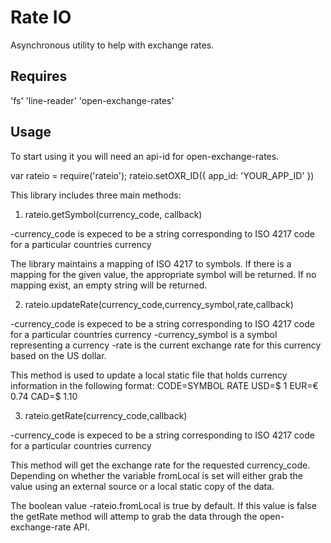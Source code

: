 Rate IO
===========

Asynchronous utility to help with exchange rates.

Requires 
--------
'fs'
'line-reader'
'open-exchange-rates'

Usage
-----

To start using it you will need an api-id for open-exchange-rates.  

  var rateio = require('rateio');
  rateio.setOXR_ID({ app_id: 'YOUR_APP_ID' })

This library includes three main methods:

1. rateio.getSymbol(currency_code, callback)

  -currency_code is expeced to be a string corresponding to ISO 4217 code for a particular countries currency

  The library maintains a mapping of ISO 4217 to symbols.  If there is a mapping for the given value, the appropriate symbol will be returned.  If no mapping exist, an empty string will be returned.

2. rateio.updateRate(currency_code,currency_symbol,rate,callback)

  -currency_code is expeced to be a string corresponding to ISO 4217 code for a particular countries currency
  -currency_symbol is a symbol representing a currency
  -rate is the current exchange rate for this currency based on the US dollar.

  This method is used to update a local static file that holds currency information in the following format: CODE=SYMBOL RATE
  USD=$ 1
  EUR=€ 0.74
  CAD=$ 1.10

3. rateio.getRate(currency_code,callback)

  -currency_code is expeced to be a string corresponding to ISO 4217 code for a particular countries currency

  This method will get the exchange rate for the requested currency_code.  Depending on
  whether the variable fromLocal is set will either grab the value using an external
  source or a local static copy of the data.

  The boolean value 
    -rateio.fromLocal 
  is true by default.  If this value is false the getRate method will attemp to grab the data through the open-exchange-rate API.  